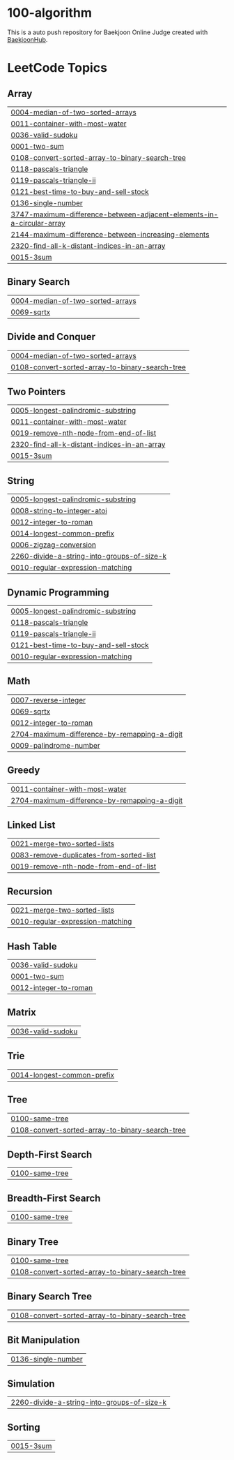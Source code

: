 # 100-algorithm
This is a auto push repository for Baekjoon Online Judge created with [BaekjoonHub](https://github.com/BaekjoonHub/BaekjoonHub).

<!---LeetCode Topics Start-->
# LeetCode Topics
## Array
|  |
| ------- |
| [0004-median-of-two-sorted-arrays](https://github.com/dingwan0331/100-algorithm/tree/master/0004-median-of-two-sorted-arrays) |
| [0011-container-with-most-water](https://github.com/dingwan0331/100-algorithm/tree/master/0011-container-with-most-water) |
| [0036-valid-sudoku](https://github.com/dingwan0331/100-algorithm/tree/master/0036-valid-sudoku) |
| [0001-two-sum](https://github.com/dingwan0331/100-algorithm/tree/master/0001-two-sum) |
| [0108-convert-sorted-array-to-binary-search-tree](https://github.com/dingwan0331/100-algorithm/tree/master/0108-convert-sorted-array-to-binary-search-tree) |
| [0118-pascals-triangle](https://github.com/dingwan0331/100-algorithm/tree/master/0118-pascals-triangle) |
| [0119-pascals-triangle-ii](https://github.com/dingwan0331/100-algorithm/tree/master/0119-pascals-triangle-ii) |
| [0121-best-time-to-buy-and-sell-stock](https://github.com/dingwan0331/100-algorithm/tree/master/0121-best-time-to-buy-and-sell-stock) |
| [0136-single-number](https://github.com/dingwan0331/100-algorithm/tree/master/0136-single-number) |
| [3747-maximum-difference-between-adjacent-elements-in-a-circular-array](https://github.com/dingwan0331/100-algorithm/tree/master/3747-maximum-difference-between-adjacent-elements-in-a-circular-array) |
| [2144-maximum-difference-between-increasing-elements](https://github.com/dingwan0331/100-algorithm/tree/master/2144-maximum-difference-between-increasing-elements) |
| [2320-find-all-k-distant-indices-in-an-array](https://github.com/dingwan0331/100-algorithm/tree/master/2320-find-all-k-distant-indices-in-an-array) |
| [0015-3sum](https://github.com/dingwan0331/100-algorithm/tree/master/0015-3sum) |
## Binary Search
|  |
| ------- |
| [0004-median-of-two-sorted-arrays](https://github.com/dingwan0331/100-algorithm/tree/master/0004-median-of-two-sorted-arrays) |
| [0069-sqrtx](https://github.com/dingwan0331/100-algorithm/tree/master/0069-sqrtx) |
## Divide and Conquer
|  |
| ------- |
| [0004-median-of-two-sorted-arrays](https://github.com/dingwan0331/100-algorithm/tree/master/0004-median-of-two-sorted-arrays) |
| [0108-convert-sorted-array-to-binary-search-tree](https://github.com/dingwan0331/100-algorithm/tree/master/0108-convert-sorted-array-to-binary-search-tree) |
## Two Pointers
|  |
| ------- |
| [0005-longest-palindromic-substring](https://github.com/dingwan0331/100-algorithm/tree/master/0005-longest-palindromic-substring) |
| [0011-container-with-most-water](https://github.com/dingwan0331/100-algorithm/tree/master/0011-container-with-most-water) |
| [0019-remove-nth-node-from-end-of-list](https://github.com/dingwan0331/100-algorithm/tree/master/0019-remove-nth-node-from-end-of-list) |
| [2320-find-all-k-distant-indices-in-an-array](https://github.com/dingwan0331/100-algorithm/tree/master/2320-find-all-k-distant-indices-in-an-array) |
| [0015-3sum](https://github.com/dingwan0331/100-algorithm/tree/master/0015-3sum) |
## String
|  |
| ------- |
| [0005-longest-palindromic-substring](https://github.com/dingwan0331/100-algorithm/tree/master/0005-longest-palindromic-substring) |
| [0008-string-to-integer-atoi](https://github.com/dingwan0331/100-algorithm/tree/master/0008-string-to-integer-atoi) |
| [0012-integer-to-roman](https://github.com/dingwan0331/100-algorithm/tree/master/0012-integer-to-roman) |
| [0014-longest-common-prefix](https://github.com/dingwan0331/100-algorithm/tree/master/0014-longest-common-prefix) |
| [0006-zigzag-conversion](https://github.com/dingwan0331/100-algorithm/tree/master/0006-zigzag-conversion) |
| [2260-divide-a-string-into-groups-of-size-k](https://github.com/dingwan0331/100-algorithm/tree/master/2260-divide-a-string-into-groups-of-size-k) |
| [0010-regular-expression-matching](https://github.com/dingwan0331/100-algorithm/tree/master/0010-regular-expression-matching) |
## Dynamic Programming
|  |
| ------- |
| [0005-longest-palindromic-substring](https://github.com/dingwan0331/100-algorithm/tree/master/0005-longest-palindromic-substring) |
| [0118-pascals-triangle](https://github.com/dingwan0331/100-algorithm/tree/master/0118-pascals-triangle) |
| [0119-pascals-triangle-ii](https://github.com/dingwan0331/100-algorithm/tree/master/0119-pascals-triangle-ii) |
| [0121-best-time-to-buy-and-sell-stock](https://github.com/dingwan0331/100-algorithm/tree/master/0121-best-time-to-buy-and-sell-stock) |
| [0010-regular-expression-matching](https://github.com/dingwan0331/100-algorithm/tree/master/0010-regular-expression-matching) |
## Math
|  |
| ------- |
| [0007-reverse-integer](https://github.com/dingwan0331/100-algorithm/tree/master/0007-reverse-integer) |
| [0069-sqrtx](https://github.com/dingwan0331/100-algorithm/tree/master/0069-sqrtx) |
| [0012-integer-to-roman](https://github.com/dingwan0331/100-algorithm/tree/master/0012-integer-to-roman) |
| [2704-maximum-difference-by-remapping-a-digit](https://github.com/dingwan0331/100-algorithm/tree/master/2704-maximum-difference-by-remapping-a-digit) |
| [0009-palindrome-number](https://github.com/dingwan0331/100-algorithm/tree/master/0009-palindrome-number) |
## Greedy
|  |
| ------- |
| [0011-container-with-most-water](https://github.com/dingwan0331/100-algorithm/tree/master/0011-container-with-most-water) |
| [2704-maximum-difference-by-remapping-a-digit](https://github.com/dingwan0331/100-algorithm/tree/master/2704-maximum-difference-by-remapping-a-digit) |
## Linked List
|  |
| ------- |
| [0021-merge-two-sorted-lists](https://github.com/dingwan0331/100-algorithm/tree/master/0021-merge-two-sorted-lists) |
| [0083-remove-duplicates-from-sorted-list](https://github.com/dingwan0331/100-algorithm/tree/master/0083-remove-duplicates-from-sorted-list) |
| [0019-remove-nth-node-from-end-of-list](https://github.com/dingwan0331/100-algorithm/tree/master/0019-remove-nth-node-from-end-of-list) |
## Recursion
|  |
| ------- |
| [0021-merge-two-sorted-lists](https://github.com/dingwan0331/100-algorithm/tree/master/0021-merge-two-sorted-lists) |
| [0010-regular-expression-matching](https://github.com/dingwan0331/100-algorithm/tree/master/0010-regular-expression-matching) |
## Hash Table
|  |
| ------- |
| [0036-valid-sudoku](https://github.com/dingwan0331/100-algorithm/tree/master/0036-valid-sudoku) |
| [0001-two-sum](https://github.com/dingwan0331/100-algorithm/tree/master/0001-two-sum) |
| [0012-integer-to-roman](https://github.com/dingwan0331/100-algorithm/tree/master/0012-integer-to-roman) |
## Matrix
|  |
| ------- |
| [0036-valid-sudoku](https://github.com/dingwan0331/100-algorithm/tree/master/0036-valid-sudoku) |
## Trie
|  |
| ------- |
| [0014-longest-common-prefix](https://github.com/dingwan0331/100-algorithm/tree/master/0014-longest-common-prefix) |
## Tree
|  |
| ------- |
| [0100-same-tree](https://github.com/dingwan0331/100-algorithm/tree/master/0100-same-tree) |
| [0108-convert-sorted-array-to-binary-search-tree](https://github.com/dingwan0331/100-algorithm/tree/master/0108-convert-sorted-array-to-binary-search-tree) |
## Depth-First Search
|  |
| ------- |
| [0100-same-tree](https://github.com/dingwan0331/100-algorithm/tree/master/0100-same-tree) |
## Breadth-First Search
|  |
| ------- |
| [0100-same-tree](https://github.com/dingwan0331/100-algorithm/tree/master/0100-same-tree) |
## Binary Tree
|  |
| ------- |
| [0100-same-tree](https://github.com/dingwan0331/100-algorithm/tree/master/0100-same-tree) |
| [0108-convert-sorted-array-to-binary-search-tree](https://github.com/dingwan0331/100-algorithm/tree/master/0108-convert-sorted-array-to-binary-search-tree) |
## Binary Search Tree
|  |
| ------- |
| [0108-convert-sorted-array-to-binary-search-tree](https://github.com/dingwan0331/100-algorithm/tree/master/0108-convert-sorted-array-to-binary-search-tree) |
## Bit Manipulation
|  |
| ------- |
| [0136-single-number](https://github.com/dingwan0331/100-algorithm/tree/master/0136-single-number) |
## Simulation
|  |
| ------- |
| [2260-divide-a-string-into-groups-of-size-k](https://github.com/dingwan0331/100-algorithm/tree/master/2260-divide-a-string-into-groups-of-size-k) |
## Sorting
|  |
| ------- |
| [0015-3sum](https://github.com/dingwan0331/100-algorithm/tree/master/0015-3sum) |
<!---LeetCode Topics End-->